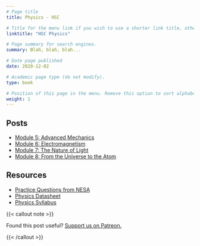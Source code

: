 ```yaml
---
# Page title
title: Physics - HSC

# Title for the menu link if you wish to use a shorter link title, otherwise remove this option.
linktitle: "HSC Physics"

# Page summary for search engines.
summary: Blah, blah, blah...

# Date page published
date: 2020-12-02

# Academic page type (do not modify).
type: book

# Position of this page in the menu. Remove this option to sort alphabetically.
weight: 1
---
```


## Posts

- [Module 5: Advanced Mechanics](physics-module-5)
- [Module 6: Electromagnetism](physics-module-6)
- [Module 7: The Nature of Light](physics-module-7)
- [Module 8: From the Universe to the Atom](physics-module-8)

## Resources

- [Practice Questions from NESA](resource-nesa-bonus-questions/)
- [Physics Datasheet](https://datasheets.schoolnotes.xyz/physics.pdf)
- [Physics Syllabus](/nesa/ca65f106-4fb3-4aed-987c-1a9ba3427a31/physics-stage-6-syllabus-2017.pdf?MOD=AJPERES&CVID=)

{{< callout note >}}

Found this post useful? [Support us on Patreon.](https://patreon.com/schoolnotes)

{{< /callout >}}
